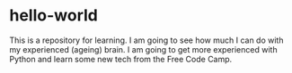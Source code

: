# hello-world
This is a repository for learning.
I am going to see how much I can do with my experienced (ageing) brain.
I am going to get more experienced with Python and learn some new tech from the Free Code Camp.
